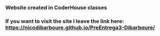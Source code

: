 ### Website created in CoderHouse classes

### If you want to visit the site I leave the link here: https://nicodibarboure.github.io/PreEntrega3-Dibarboure/
